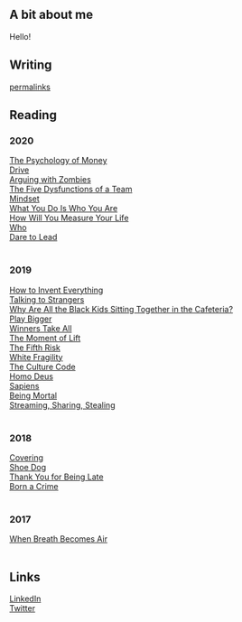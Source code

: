 ## A bit about me
Hello!


## Writing
[permalinks](/_posts/2020-08-08-first-post.md)

## Reading
### 2020
[The Psychology of Money](https://bookshop.org/books/the-psychology-of-money-timeless-lessons-on-wealth-greed-and-happiness/9780857197689)  
[Drive](https://bookshop.org/books/drive-the-surprising-truth-about-what-motivates-us/9781594484803)  
[Arguing with Zombies](https://bookshop.org/books/arguing-with-zombies-economics-politics-and-the-fight-for-a-better-future-9780393541328/9781324005018)  
[The Five Dysfunctions of a Team](https://bookshop.org/books/the-five-dysfunctions-of-a-team-a-leadership-fable-9780787960759/9780787960759)  
[Mindset](https://bookshop.org/books/mindset-the-new-psychology-of-success/9780345472328)  
[What You Do Is Who You Are](https://bookshop.org/books/what-you-do-is-who-you-are-how-to-create-your-business-culture/9780062871336)  
[How Will You Measure Your Life](https://bookshop.org/books/how-will-you-measure-your-life/9780062102416)  
[Who](https://bookshop.org/books/who-the-a-method-for-hiring/9780345504197?aid=8506)  
[Dare to Lead](https://bookshop.org/books/dare-to-lead-brave-work-tough-conversations-whole-hearts/9780399592522)  
<br>

### 2019
[How to Invent Everything](https://bookshop.org/books/how-to-invent-everything-a-survival-guide-for-the-stranded-time-traveler/9780735220157?aid=25)  
[Talking to Strangers](https://bookshop.org/books/talking-to-strangers-what-we-should-know-about-the-people-we-don-t-know-9780316478526/9780316478526)  
[Why Are All the Black Kids Sitting Together in the Cafeteria?](https://bookshop.org/books/why-are-all-the-black-kids-sitting-together-in-the-cafeteria-and-other-conversations-about-race/9780465060689)  
[Play Bigger](https://bookshop.org/books/play-bigger-how-pirates-dreamers-and-innovators-create-and-dominate-markets/9780062407610)  
[Winners Take All](https://bookshop.org/books/winners-take-all-the-elite-charade-of-changing-the-world/9781101972670)  
[The Moment of Lift](https://bookshop.org/books/the-moment-of-lift-how-empowering-women-changes-the-world/9781250313577)  
[The Fifth Risk](https://bookshop.org/books/the-fifth-risk-undoing-democracy/9780393357455)  
[White Fragility](https://bookshop.org/books/white-fragility-why-it-s-so-hard-for-white-people-to-talk-about-racism/9780807047415)  
[The Culture Code](https://bookshop.org/books/the-culture-code-the-secrets-of-highly-successful-groups/9780804176989)  
[Homo Deus](https://bookshop.org/books/homo-deus-a-brief-history-of-tomorrow/9780062464347?aid=333)  
[Sapiens](https://bookshop.org/books/sapiens-a-brief-history-of-humankind/9780062316110)  
[Being Mortal](https://bookshop.org/books/being-mortal-medicine-and-what-matters-in-the-end/9781250076229?aid=1548)  
[Streaming, Sharing, Stealing](https://bookshop.org/books/streaming-sharing-stealing-big-data-and-the-future-of-entertainment/9780262534529)  
<br>

### 2018
[Covering](https://bookshop.org/books/covering-the-hidden-assault-on-our-civil-rights/9780375760211)  
[Shoe Dog](https://bookshop.org/books/shoe-dog-a-memoir-by-the-creator-of-nike-9781501135927/9781501135927)  
[Thank You for Being Late](https://bookshop.org/books/thank-you-for-being-late-an-optimist-s-guide-to-thriving-in-the-age-of-accelerations-version-2-0-with-a-new-afterword/9781250141224)  
[Born a Crime](https://bookshop.org/books/born-a-crime-stories-from-a-south-african-childhood/9780399588198)  
<br>

### 2017
[When Breath Becomes Air](https://bookshop.org/books/when-breath-becomes-air/9780812988406)  
<br>

## Links
[LinkedIn](https://www.linkedin.com/in/scottkaz/)  
[Twitter](https://twitter.com/scottwkaz)
